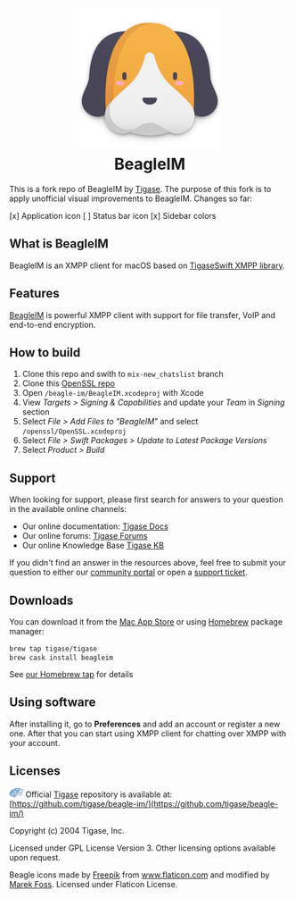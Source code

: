 
<h1 style="text-align: center;">
  <img alt="Beagle Icon" src="https://raw.githubusercontent.com/f055/beagle-im/mix-new_chatslist/BeagleIM/Assets.xcassets/AppIcon.appiconset/IMG_0720_512.png" width="256" />
  <br />
  BeagleIM
</h1>

This is a fork repo of BeagleIM by [Tigase](https://tigase.net). The purpose of this fork is to apply unofficial visual improvements to BeagleIM. Changes so far:

[x] Application icon
[ ] Status bar icon
[x] Sidebar colors

## What is BeagleIM

BeagleIM is an XMPP client for macOS based on [TigaseSwift XMPP library](https://github.com/tigaseinc/tigase-swift).

## Features

[BeagleIM](https://beagle.im/) is powerful XMPP client with support for file transfer, VoIP and end-to-end encryption.

## How to build

1. Clone this repo and swith to `mix-new_chatslist` branch
2. Clone this [OpenSSL repo](https://github.com/krzyzanowskim/openssl)
3. Open `/beagle-im/BeagleIM.xcodeproj` with Xcode
4. View *Targets > Signing & Capabilities* and update your *Team* in *Signing* section
5. Select *File > Add Files to "BeagleIM"* and select `/openssl/OpenSSL.xcodeproj`
6. Select *File > Swift Packages > Update to Latest Package Versions*
7. Select *Product > Build*

## Support

When looking for support, please first search for answers to your question in the available online channels:

* Our online documentation: [Tigase Docs](https://docs.tigase.net)
* Our online forums: [Tigase Forums](https://help.tigase.net/portal/community)
* Our online Knowledge Base [Tigase KB](https://help.tigase.net/portal/kb)

If you didn't find an answer in the resources above, feel free to submit your question to either our
[community portal](https://help.tigase.net/portal/community) or open a [support ticket](https://help.tigase.net/portal/newticket).

## Downloads

You can download it from the [Mac App Store](https://itunes.apple.com/us/app/beagleim-by-tigase-inc/id1445349494?l=pl&ls=1&mt=1) or using [Homebrew](https://brew.sh/) package manager:
```
brew tap tigase/tigase
brew cask install beagleim
```

See [our Homebrew tap](https://github.com/tigase/homebrew-tigase) for details

## Using software

After installing it, go to **Preferences** and add an account or register a new one. After that you can start using XMPP client for chatting over XMPP with your account.

## Licenses

<img alt="Tigase Logo" src="https://github.com/tigase/website-assets/blob/master/tigase/images/tigase-logo.png?raw=true" width="25" /> Official [Tigase](https://tigase.net/) repository is available at: [https://github.com/tigase/beagle-im/](https://github.com/tigase/beagle-im/)

Copyright (c) 2004 Tigase, Inc.

Licensed under GPL License Version 3. Other licensing options available upon request.

Beagle icons made by <a href="https://www.flaticon.com/authors/freepik" title="Freepik">Freepik</a> from <a href="https://www.flaticon.com/" title="Flaticon">www.flaticon.com</a> and modified by [Marek Foss](https://github.com/f055). Licensed under Flaticon License.
